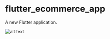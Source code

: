 # flutter_ecommerce_app

A new Flutter application.

![alt text](https://github.com/Shubham-Narkhede/flutter_ecommerce_app/blob/master/assets/output.png)

